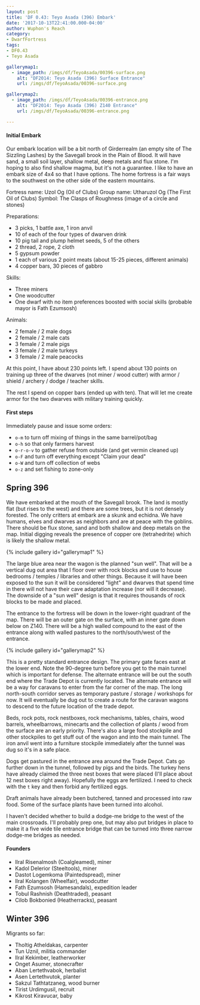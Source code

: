 ```yaml
---
layout: post
title: 'DF 0.43: Teyo Asada (396) Embark'
date: '2017-10-13T22:41:00.000-04:00'
author: Wuphon's Reach
category:
- DwarfFortress
tags:
- DF0.43
- Teyo Asada

gallerymap1:
  - image_path: /imgs/df/TeyoAsada/00396-surface.png
    alt: "DF2014: Teyo Asada (396) Surface Entrance"
    url: /imgs/df/TeyoAsada/00396-surface.png

gallerymap2:
  - image_path: /imgs/df/TeyoAsada/00396-entrance.png
    alt: "DF2014: Teyo Asada (396) Z140 Entrance"
    url: /imgs/df/TeyoAsada/00396-entrance.png

---
```


#### Initial Embark

Our embark location will be a bit north of Girderrealm (an empty site of The Sizzling Lashes) by the Savegall brook in the Plain of Blood.  It will have sand, a small soil layer, shallow metal, deep metals and flux stone.  I'm hoping to also find shallow magma, but it's not a guarantee.  I like to have an embark size of 4x4 so that I have options.  The home fortress is a fair ways to the southwest on the other side of the eastern mountains.

Fortress name: Uzol Og (Oil of Clubs)
Group name: Utharuzol Og (The First Oil of Clubs)
Symbol: The Clasps of Roughness (image of a circle and stones)

Preparations:

- 3 picks, 1 battle axe, 1 iron anvil
- 10 of each of the four types of dwarven drink
- 10 pig tail and plump helmet seeds, 5 of the others
- 2 thread, 2 rope, 2 cloth
- 5 gypsum powder
- 1 each of various 2 point meats (about 15-25 pieces, different animals)
- 4 copper bars, 30 pieces of gabbro

Skills:

- Three miners
- One woodcutter
- One dwarf with no item preferences boosted with social skills (probable mayor is Fath Ezumsosh)

Animals:

- 2 female / 2 male dogs
- 2 female / 2 male cats
- 3 female / 2 male pigs
- 3 female / 2 male turkeys
- 3 female / 2 male peacocks

At this point, I have about 230 points left.  I spend about 130 points on training up three of the dwarves (not miner / wood cutter) with armor / shield / archery / dodge / teacher skills.

The rest I spend on copper bars (ended up with ten).  That will let me create armor for the two dwarves with military training quickly.

#### First steps

Immediately pause and issue some orders:

- `o-m` to turn off mixing of things in the same barrel/pot/bag
- `o-h` so that only farmers harvest
- `o-r-o-v` to gather refuse from outside (and get vermin cleaned up)
- `o-F` and turn off everything except "Claim your dead"
- `o-W` and turn off collection of webs
- `o-z` and set fishing to zone-only

## Spring 396

We have embarked at the mouth of the Savegall brook.  The land is mostly flat (but rises to the west) and there are some trees, but it is not densely forested.  The only critters at embark are a skunk and echidna.  We have humans, elves and dwarves as neighbors and are at peace with the goblins.  There should be flux stone, sand and both shallow and deep metals on the map.  Initial digging reveals the presence of copper ore (tetrahedrite) which is likely the shallow metal.

{% include gallery id="gallerymap1" %}

The large blue area near the wagon is the planned "sun well".  That will be a vertical dug out area that I floor over with rock blocks and use to house bedrooms / temples / libraries and other things.  Because it will have been exposed to the sun it will be considered "light" and dwarves that spend time in there will not have their cave adaptation increase (nor will it decrease).  The downside of a "sun well" design is that it requires thousands of rock blocks to be made and placed.

The entrance to the fortress will be down in the lower-right quadrant of the map.  There will be an outer gate on the surface, with an inner gate down below on Z140.  There will be a high walled compound to the east of the entrance along with walled pastures to the north/south/west of the entrance.

{% include gallery id="gallerymap2" %}

This is a pretty standard entrance design.  The primary gate faces east at the lower end.  Note the 90-degree turn before you get to the main tunnel which is important for defense.  The alternate entrance will be out the south end where the Trade Depot is currently located.  The alternate entrance will be a way for caravans to enter from the far corner of the map.  The long north-south corridor serves as temporary pasture / storage / workshops for now.  It will eventually be dug out to create a route for the caravan wagons to descend to the future location of the trade depot.

Beds, rock pots, rock nestboxes, rock mechanisms, tables, chairs, wood barrels, wheelbarrows, minecarts and the collection of plants / wood from the surface are an early priority.  There's also a large food stockpile and other stockpiles to get stuff out of the wagon and into the main tunnel.  The iron anvil went into a furniture stockpile immediately after the tunnel was dug so it's in a safe place.

Dogs get pastured in the entrance area around the Trade Depot.  Cats go further down in the tunnel, followed by pigs and the birds.  The turkey hens have already claimed the three nest boxes that were placed (I'll place about 12 nest boxes right away).  Hopefully the eggs are fertilized.  I need to check with the `t` key and then forbid any fertilized eggs.

Draft animals have already been butchered, tanned and processed into raw food.  Some of the surface plants have been turned into alcohol.

I haven't decided whether to build a dodge-me bridge to the west of the main crossroads.  I'll probably prep one, but may also put bridges in place to make it a five wide tile entrance bridge that can be turned into three narrow dodge-me bridges as needed.

#### Founders

- Ilral Risenalmosh (Coalgleamed), miner
- Kadol Delerior (Steeltools), miner
- Dastot Logemkoma (Paintedspread), miner
- Ilral Kolangen (Wheelfair), woodcutter
- Fath Ezumsosh (Hamesandals), expedition leader
- Tobul Rashnish (Deathtraded), peasant
- Cilob Bokbonied (Heatherracks), peasant

## Winter 396

Migrants so far:

- Tholtig Atheldakas, carpenter
- Tun Uznil, militia commander
- Ilral Kekimber, leatherworker
- Onget Asumer, stonecrafter
- Aban Lertethvabok, herbalist
- Asen Lertethvutok, planter
- Sakzul Tathtatzaneg, wood burner
- Tirist Urdimgusil, recruit
- Kikrost Kiravucar, baby
